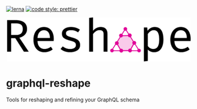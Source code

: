[![lerna](https://img.shields.io/badge/maintained%20with-lerna-cc00ff.svg)](https://lernajs.io/)
[![code style: prettier](https://img.shields.io/badge/code_style-prettier-ff69b4.svg?style=flat)](https://github.com/prettier/prettier)

<p align="center"><img src="./graphql-reshape-logo.svg" width="500px" alt="GraphQL Reshape Logo"></p>

# graphql-reshape

Tools for reshaping and refining your GraphQL schema
